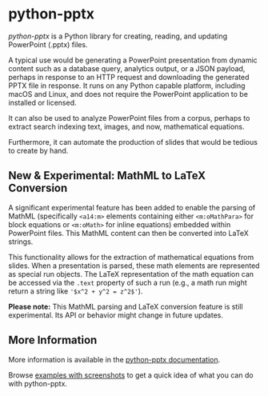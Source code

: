 # python-pptx

*python-pptx* is a Python library for creating, reading, and updating PowerPoint (.pptx) files.

A typical use would be generating a PowerPoint presentation from dynamic content such as a database query, analytics output, or a JSON payload, perhaps in response to an HTTP request and downloading the generated PPTX file in response. It runs on any Python capable platform, including macOS and Linux, and does not require the PowerPoint application to be installed or licensed.

It can also be used to analyze PowerPoint files from a corpus, perhaps to extract search indexing text, images, and now, mathematical equations.

Furthermore, it can automate the production of slides that would be tedious to create by hand.

## New & Experimental: MathML to LaTeX Conversion

A significant experimental feature has been added to enable the parsing of MathML (specifically ``<a14:m>`` elements containing either ``<m:oMathPara>`` for block equations or ``<m:oMath>`` for inline equations) embedded within PowerPoint files. This MathML content can then be converted into LaTeX strings.

This functionality allows for the extraction of mathematical equations from slides. When a presentation is parsed, these math elements are represented as special run objects. The LaTeX representation of the math equation can be accessed via the ``.text`` property of such a run (e.g., a math run might return a string like ``'$x^2 + y^2 = z^2$'``).

**Please note:** This MathML parsing and LaTeX conversion feature is still experimental. Its API or behavior might change in future updates.

## More Information

More information is available in the [python-pptx documentation](https://python-pptx.readthedocs.org/en/latest/).

Browse [examples with screenshots](https://python-pptx.readthedocs.org/en/latest/user/quickstart.html) to get a quick idea of what you can do with python-pptx.